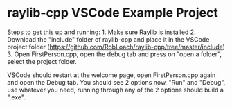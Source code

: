 # raylib-cpp VSCode Example Project

Steps to get this up and running:
    1. Make sure Raylib is installed
    2. Download the "include" folder of raylib-cpp and place it in the VSCode project folder
        (https://github.com/RobLoach/raylib-cpp/tree/master/include)
    3. Open FirstPerson.cpp, open the debug tab and press on "open a folder", select the project folder.

VSCode should restart at the welcome page, open FirstPerson.cpp again and open the Debug tab.
You should see 2 options now, "Run" and "Debug", use whatever you need, running through any of the 2 options should build a ".exe".
